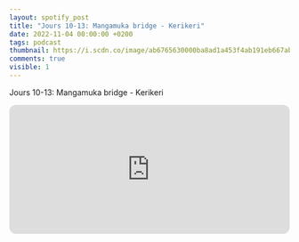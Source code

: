 ```yaml
---
layout: spotify_post
title: "Jours 10-13: Mangamuka bridge - Kerikeri"
date: 2022-11-04 00:00:00 +0200
tags: podcast
thumbnail: https://i.scdn.co/image/ab6765630000ba8ad1a453f4ab191eb667ab6236
comments: true
visible: 1
---
```


Jours 10-13: Mangamuka bridge - Kerikeri


<iframe style="border-radius:12px"
src="https://open.spotify.com/embed/episode/3Mk2jhXsWYCQ8Kd3QCuo25?utm_source=generator"
width="100%" height="232" frameBorder="0" allowfullscreen=""
allow="autoplay; clipboard-write; encrypted-media; fullscreen; picture-in-picture"></iframe>
